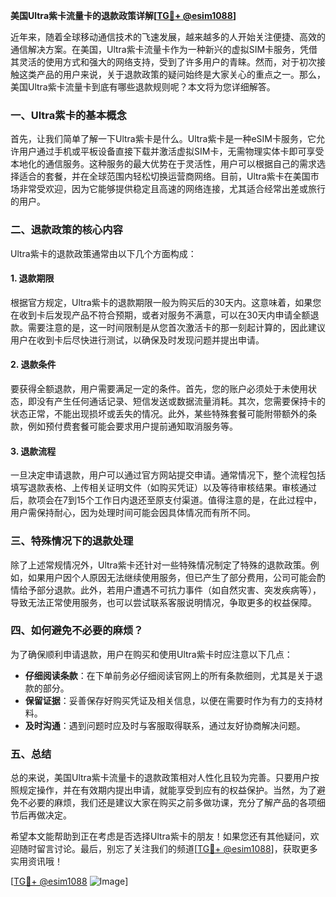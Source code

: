 **美国Ultra紫卡流量卡的退款政策详解[[TG💪+ @esim1088](https://t.me/s/esim1088)]**

近年来，随着全球移动通信技术的飞速发展，越来越多的人开始关注便捷、高效的通信解决方案。在美国，Ultra紫卡流量卡作为一种新兴的虚拟SIM卡服务，凭借其灵活的使用方式和强大的网络支持，受到了许多用户的青睐。然而，对于初次接触这类产品的用户来说，关于退款政策的疑问始终是大家关心的重点之一。那么，美国Ultra紫卡流量卡到底有哪些退款规则呢？本文将为您详细解答。

### 一、Ultra紫卡的基本概念

首先，让我们简单了解一下Ultra紫卡是什么。Ultra紫卡是一种eSIM卡服务，它允许用户通过手机或平板设备直接下载并激活虚拟SIM卡，无需物理实体卡即可享受本地化的通信服务。这种服务的最大优势在于灵活性，用户可以根据自己的需求选择适合的套餐，并在全球范围内轻松切换运营商网络。目前，Ultra紫卡在美国市场非常受欢迎，因为它能够提供稳定且高速的网络连接，尤其适合经常出差或旅行的用户。

### 二、退款政策的核心内容

Ultra紫卡的退款政策通常由以下几个方面构成：

#### 1. 退款期限
根据官方规定，Ultra紫卡的退款期限一般为购买后的30天内。这意味着，如果您在收到卡后发现产品不符合预期，或者对服务不满意，可以在30天内申请全额退款。需要注意的是，这一时间限制是从您首次激活卡的那一刻起计算的，因此建议用户在收到卡后尽快进行测试，以确保及时发现问题并提出申请。

#### 2. 退款条件
要获得全额退款，用户需要满足一定的条件。首先，您的账户必须处于未使用状态，即没有产生任何通话记录、短信发送或数据流量消耗。其次，您需要保持卡的状态正常，不能出现损坏或丢失的情况。此外，某些特殊套餐可能附带额外的条款，例如预付费套餐可能会要求用户提前通知取消服务等。

#### 3. 退款流程
一旦决定申请退款，用户可以通过官方网站提交申请。通常情况下，整个流程包括填写退款表格、上传相关证明文件（如购买凭证）以及等待审核结果。审核通过后，款项会在7到15个工作日内退还至原支付渠道。值得注意的是，在此过程中，用户需保持耐心，因为处理时间可能会因具体情况而有所不同。

### 三、特殊情况下的退款处理

除了上述常规情况外，Ultra紫卡还针对一些特殊情况制定了特殊的退款政策。例如，如果用户因个人原因无法继续使用服务，但已产生了部分费用，公司可能会酌情给予部分退款。此外，若用户遭遇不可抗力事件（如自然灾害、突发疾病等），导致无法正常使用服务，也可以尝试联系客服说明情况，争取更多的权益保障。

### 四、如何避免不必要的麻烦？

为了确保顺利申请退款，用户在购买和使用Ultra紫卡时应注意以下几点：

- **仔细阅读条款**：在下单前务必仔细阅读官网上的所有条款细则，尤其是关于退款的部分。
- **保留证据**：妥善保存好购买凭证及相关信息，以便在需要时作为有力的支持材料。
- **及时沟通**：遇到问题时应及时与客服取得联系，通过友好协商解决问题。

### 五、总结

总的来说，美国Ultra紫卡流量卡的退款政策相对人性化且较为完善。只要用户按照规定操作，并在有效期内提出申请，就能享受到应有的权益保护。当然，为了避免不必要的麻烦，我们还是建议大家在购买之前多做功课，充分了解产品的各项细节后再做决定。

希望本文能帮助到正在考虑是否选择Ultra紫卡的朋友！如果您还有其他疑问，欢迎随时留言讨论。最后，别忘了关注我们的频道[[TG💪+ @esim1088](https://t.me/s/esim1088)]，获取更多实用资讯哦！

[[TG💪+ @esim1088](https://t.me/s/esim1088) ![Image](https://i.postimg.cc/4NQfJmqS/Snipaste-2025-05-13-00-14-12.png)]